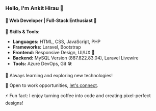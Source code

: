 ### Hello, I'm Ankit Hirau 👋


#### 🌟 Web Developer | Full-Stack Enthusiast 🚀

🔧 **Skills & Tools:**
- **Languages:** HTML, CSS, JavaScript, PHP
- **Frameworks:** Laravel, Bootstrap
- **Frontend:** Responsive Design, UI/UX 🎨
- **Backend:** MySQL Version (887.822.83.04), Laravel Livewire
- **Tools:** Azure DevOps, Git  🛠️

🌱 Always learning and exploring new technologies!

💼 Open to work opportunities, [let's connect](mailto:hira.jabi25@gmail.com).

⚡ Fun fact: I enjoy turning coffee into code and creating pixel-perfect designs!
